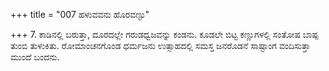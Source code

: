 +++
title = "007 ಹಳುವವನು ಹೊರವಣ್ಟು"

+++
7. ಕಾಡಿನಲ್ಲಿ ಬರುತ್ತಾ, ದೂರದಲ್ಲೇ ಗರುಡಧ್ವಜವನ್ನು ಕಂಡನು. ಕೂಡಲೇ ಬಿಟ್ಟ ಕಣ್ಣುಗಳಲ್ಲಿ ಸಂತೋಷ ಬಾಷ್ಪ ತುಂಬಿ ತುಳುಕಿತು. ರೋಮಾಂಚನಗೊಂಡ ಧರ್ಮಜನು ಉತ್ಸಾಹದಲ್ಲಿ ಸಮಸ್ತ ಜನರೊಡನೆ ಸಾಷ್ಟಾಂಗ ವಂದಿಸುತ್ತಾ  ಮುಂದೆ ಬಂದನು.
